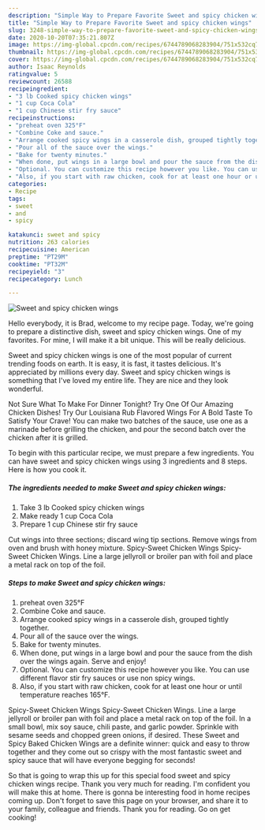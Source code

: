 ```yaml
---
description: "Simple Way to Prepare Favorite Sweet and spicy chicken wings"
title: "Simple Way to Prepare Favorite Sweet and spicy chicken wings"
slug: 3248-simple-way-to-prepare-favorite-sweet-and-spicy-chicken-wings
date: 2020-10-20T07:35:21.807Z
image: https://img-global.cpcdn.com/recipes/6744789068283904/751x532cq70/sweet-and-spicy-chicken-wings-recipe-main-photo.jpg
thumbnail: https://img-global.cpcdn.com/recipes/6744789068283904/751x532cq70/sweet-and-spicy-chicken-wings-recipe-main-photo.jpg
cover: https://img-global.cpcdn.com/recipes/6744789068283904/751x532cq70/sweet-and-spicy-chicken-wings-recipe-main-photo.jpg
author: Isaac Reynolds
ratingvalue: 5
reviewcount: 26588
recipeingredient:
- "3 lb Cooked spicy chicken wings"
- "1 cup Coca Cola"
- "1 cup Chinese stir fry sauce"
recipeinstructions:
- "preheat oven 325°F"
- "Combine Coke and sauce."
- "Arrange cooked spicy wings in a casserole dish, grouped tightly together."
- "Pour all of the sauce over the wings."
- "Bake for twenty minutes."
- "When done, put wings in a large bowl and pour the sauce from the dish over the wings again. Serve and enjoy!"
- "Optional. You can customize this recipe however you like. You can use different flavor stir fry sauces or use non spicy wings."
- "Also, if you start with raw chicken, cook for at least one hour or until temperature reaches 165°F."
categories:
- Recipe
tags:
- sweet
- and
- spicy

katakunci: sweet and spicy 
nutrition: 263 calories
recipecuisine: American
preptime: "PT29M"
cooktime: "PT32M"
recipeyield: "3"
recipecategory: Lunch

---
```



![Sweet and spicy chicken wings](https://img-global.cpcdn.com/recipes/6744789068283904/751x532cq70/sweet-and-spicy-chicken-wings-recipe-main-photo.jpg)

Hello everybody, it is Brad, welcome to my recipe page. Today, we're going to prepare a distinctive dish, sweet and spicy chicken wings. One of my favorites. For mine, I will make it a bit unique. This will be really delicious.

Sweet and spicy chicken wings is one of the most popular of current trending foods on earth. It is easy, it is fast, it tastes delicious. It's appreciated by millions every day. Sweet and spicy chicken wings is something that I've loved my entire life. They are nice and they look wonderful.

Not Sure What To Make For Dinner Tonight? Try One Of Our Amazing Chicken Dishes! Try Our Louisiana Rub Flavored Wings For A Bold Taste To Satisfy Your Crave! You can make two batches of the sauce, use one as a marinade before grilling the chicken, and pour the second batch over the chicken after it is grilled.


To begin with this particular recipe, we must prepare a few ingredients. You can have sweet and spicy chicken wings using 3 ingredients and 8 steps. Here is how you cook it.

<!--inarticleads1-->

##### The ingredients needed to make Sweet and spicy chicken wings:

1. Take 3 lb Cooked spicy chicken wings
1. Make ready 1 cup Coca Cola
1. Prepare 1 cup Chinese stir fry sauce


Cut wings into three sections; discard wing tip sections. Remove wings from oven and brush with honey mixture. Spicy-Sweet Chicken Wings Spicy-Sweet Chicken Wings. Line a large jellyroll or broiler pan with foil and place a metal rack on top of the foil. 

<!--inarticleads2-->

##### Steps to make Sweet and spicy chicken wings:

1. preheat oven 325°F
1. Combine Coke and sauce.
1. Arrange cooked spicy wings in a casserole dish, grouped tightly together.
1. Pour all of the sauce over the wings.
1. Bake for twenty minutes.
1. When done, put wings in a large bowl and pour the sauce from the dish over the wings again. Serve and enjoy!
1. Optional. You can customize this recipe however you like. You can use different flavor stir fry sauces or use non spicy wings.
1. Also, if you start with raw chicken, cook for at least one hour or until temperature reaches 165°F.


Spicy-Sweet Chicken Wings Spicy-Sweet Chicken Wings. Line a large jellyroll or broiler pan with foil and place a metal rack on top of the foil. In a small bowl, mix soy sauce, chili paste, and garlic powder. Sprinkle with sesame seeds and chopped green onions, if desired. These Sweet and Spicy Baked Chicken Wings are a definite winner: quick and easy to throw together and they come out so crispy with the most fantastic sweet and spicy sauce that will have everyone begging for seconds! 

So that is going to wrap this up for this special food sweet and spicy chicken wings recipe. Thank you very much for reading. I'm confident you will make this at home. There is gonna be interesting food in home recipes coming up. Don't forget to save this page on your browser, and share it to your family, colleague and friends. Thank you for reading. Go on get cooking!
